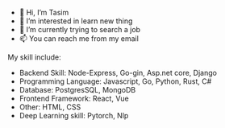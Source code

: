 - 👋 Hi, I’m Tasim
- 👀 I’m interested in learn new thing
- 🌱 I’m currently trying to search a job
- 📫 You can reach me from my email

My skill include:
- Backend Skill: Node-Express, Go-gin, Asp.net core, Django
- Programming Language: Javascript, Go, Python, Rust, C#
- Database: PostgresSQL, MongoDB
- Frontend Framework: React, Vue
- Other: HTML, CSS
- Deep Learning skill: Pytorch, Nlp
<!---
Gokai9/Gokai9 is a ✨ special ✨ repository because its `README.md` (this file) appears on your GitHub profile.
You can click the Preview link to take a look at your changes.
--->
